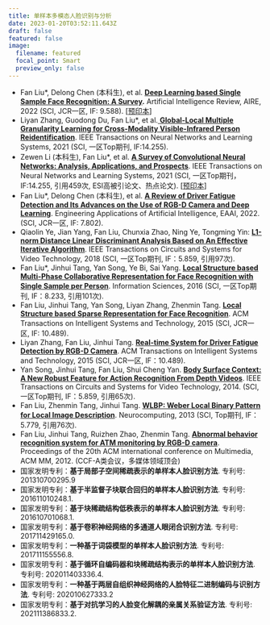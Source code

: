 ```yaml
---
title: 单样本多模态人脸识别与分析
date: 2023-01-20T03:52:11.643Z
draft: false
featured: false
image:
  filename: featured
  focal_point: Smart
  preview_only: false
---
```

<!--StartFragment-->

* Fan Liu*, Delong Chen (本科生), et al. **[Deep Learning based Single Sample Face Recognition: A Survey](https://link.springer.com/article/10.1007/s10462-022-10240-2).** Artificial Intelligence Review, AIRE, 2022 (SCI, JCR一区, IF: 9.588). [[预印本](https://arxiv.org/ftp/arxiv/papers/2006/2006.11395.pdf)]
* Liyan Zhang, Guodong Du, Fan Liu*, et al.[ **Global-Local Multiple Granularity Learning for Cross-Modality Visible-Infrared Person Reidentification**](https://ieeexplore.ieee.org/document/9457243/). IEEE Transactions on Neural Networks and Learning Systems, 2021 (SCI, 一区Top期刊, IF:14.255).
* Zewen Li (本科生), Fan Liu*, et al. **[A Survey of Convolutional Neural Networks: Analysis, Applications, and Prospects](https://ieeexplore.ieee.org/document/9451544)**. IEEE Transactions on Neural Networks and Learning Systems, 2021 (SCI, 一区Top期刊，IF:14.255, 引用459次, ESI高被引论文、热点论文). [[预印本](https://arxiv.org/abs/2004.02806)]
* Fan Liu*, Delong Chen (本科生), et al. **[A Review of Driver Fatigue Detection and Its Advances on the Use of RGB-D Camera and Deep Learning](https://www.sciencedirect.com/science/article/abs/pii/S0952197622003967)**. Engineering Applications of Artificial Intelligence, EAAI, 2022. (SCI, JCR一区, IF: 7.802).
* Qiaolin Ye, Jian Yang, Fan Liu, Chunxia Zhao, Ning Ye, Tongming Yin: **[L1-norm Distance Linear Discriminant Analysis Based on An Effective Iterative Algorithm](https://ieeexplore.ieee.org/document/7539559)**. IEEE Transactions on Circuits and Systems for Video Technology, 2018 (SCI, 一区Top期刊, IF：5.859, 引用97次).
* Fan Liu*, Jinhui Tang, Yan Song, Ye Bi, Sai Yang. **[Local Structure based Multi-Phase Collaborative Representation for Face Recognition with Single Sample per Person](https://www.sciencedirect.com/science/article/abs/pii/S0020025516300433)**. Information Sciences, 2016 (SCI, 一区Top期刊, IF：8.233, 引用101次).
* Fan Liu, Jinhui Tang, Yan Song, Liyan Zhang, Zhenmin Tang. **[Local Structure based Sparse Representation for Face Recognition](https://dl.acm.org/doi/10.1145/2733383)**. ACM Transactions on Intelligent Systems and Technology, 2015 (SCI, JCR一区, IF: 10.489).
* Liyan Zhang, Fan Liu, Jinhui Tang. **[Real-time System for Driver Fatigue Detection by RGB-D Camera](https://dl.acm.org/doi/abs/10.1145/2629482)**. ACM Transactions on Intelligent Systems and Technology, 2015 (SCI, JCR一区, IF：10.489).
* Yan Song, Jinhui Tang, Fan Liu, Shui Cheng Yan. **[Body Surface Context: A New Robust Feature for Action Recognition From Depth Videos](https://ieeexplore.ieee.org/document/6722961)**. IEEE Transactions on Circuits and Systems for Video Technology, 2014. (SCI, 一区Top期刊, IF：5.859, 引用65次).
* Fan Liu, Zhenmin Tang, Jinhui Tang. **[WLBP: Weber Local Binary Pattern for Local Image Description](https://www.sciencedirect.com/science/article/abs/pii/S0925231213002865)**. Neurocomputing, 2013 (SCI, Top期刊, IF：5.779, 引用76次).
* Fan Liu, Jinhui Tang, Ruizhen Zhao, Zhenmin Tang. **[Abnormal behavior recognition system for ATM monitoring by RGB-D camera](https://dl.acm.org/doi/10.1145/2393347.2396450)**. Proceedings of the 20th ACM international conference on Multimedia, ACM MM, 2012. (CCF-A类会议，多媒体领域顶会)
* 国家发明专利：**基于局部子空间稀疏表示的单样本人脸识别方法**. 专利号: 201310700295.9
* 国家发明专利：**基于半监督子块联合回归的单样本人脸识别方法**. 专利号: 201611010248.1.
* 国家发明专利：**基于块稀疏结构低秩表示的单样本人脸识别方法**. 专利号: 201610701068.1.
* 国家发明专利：**基于卷积神经网络的多通道人眼闭合识别方法**. 专利号: 201711429165.0.
* 国家发明专利：**一种基于词袋模型的单样本人脸识别方法**. 专利号: 201711155556.8.
* 国家发明专利：**基于循环自编码器和块稀疏结构表示的单样本人脸识别方法**. 专利号: 202011403336.4.
* 国家发明专利：**一种基于两层自组织神经网络的人脸特征二进制编码与识别方法**. 专利号: 202010627333.2
* 国家发明专利：**基于对抗学习的人脸变化解耦的亲属关系验证方法**. 专利号: 202111386833.2.

<!--EndFragment-->